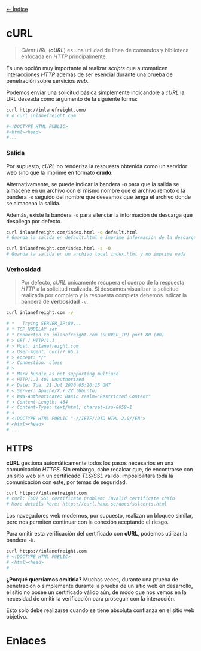 [<- Índice](../WebHacking.md)
# cURL

> *Client URL* (***cURL***) es una utilidad de línea de comandos y biblioteca enfocada en *HTTP* principalmente.

Es una opción muy importante al realizar *scripts* que automaticen interacciones *HTTP* además de ser esencial durante una prueba de penetración sobre servicios *web*.

Podemos enviar una solicitud básica simplemente indicandole a *cURL* la URL deseada como argumento de la siguiente forma:

```bash
curl http://inlanefreight.com/
# o curl inlanefreight.com

#<!DOCTYPE HTML PUBLIC>
#<html><head>
#...
```

### Salida

Por supuesto, *cURL* no renderiza la respuesta obtenida como un servidor web sino que la imprime en formato **crudo**.

Alternativamente, se puede indicar la bandera `-O` para que la salida se almacene en un archivo con el mismo nombre que el archivo remoto o la bandera `-o` seguido del nombre que deseamos que tenga el archivo donde se almacena la salida.

Además, existe la bandera `-s` para silenciar la información de descarga que despliega por defecto.

```bash
curl inlanefreight.com/index.html -o default.html
# Guarda la salida en default.html e imprime información de la descarga

curl inlanefreight.com/index.html -s -O
# Guarda la salida en un archivo local index.html y no imprime nada
```

### Verbosidad

> Por defecto, *cURL* unicamente recupera el cuerpo de la respuesta *HTTP* a la solicitud realizada. Si deseamos visualizar la solicitud realizada por completo y la respuesta completa debemos indicar la bandera de **verbosidad** `-v`.

```bash
curl inlanefreight.com -v

# *   Trying SERVER_IP:80...
# * TCP_NODELAY set
# * Connected to inlanefreight.com (SERVER_IP) port 80 (#0)
# > GET / HTTP/1.1
# > Host: inlanefreight.com
# > User-Agent: curl/7.65.3
# > Accept: */*
# > Connection: close
# > 
# * Mark bundle as not supporting multiuse
# < HTTP/1.1 401 Unauthorized
# < Date: Tue, 21 Jul 2020 05:20:15 GMT
# < Server: Apache/X.Y.ZZ (Ubuntu)
# < WWW-Authenticate: Basic realm="Restricted Content"
# < Content-Length: 464
# < Content-Type: text/html; charset=iso-8859-1
# < 
# <!DOCTYPE HTML PUBLIC "-//IETF//DTD HTML 2.0//EN">
# <html><head>
# ...
```

## HTTPS

**cURL** gestiona automáticamente todos los pasos necesarios en una comunicación *HTTPS*. SIn embargo, cabe recalcar que, de encontrarse con un sitio web sin un certificado *TLS/SSL* válido. imposibilitará toda la comunicación con este, por temas de seguridad.

```bash
curl https://inlanefreight.com
# curl: (60) SSL certificate problem: Invalid certificate chain
# More details here: https://curl.haxx.se/docs/sslcerts.html
```

Los navegadores web modernos, por supuesto, realizan un bloqueo similar, pero nos permiten continuar con la conexión aceptando el riesgo.

Para omitir esta verificación del certificado con **cURL**, podemos utilizar la bandera `-k`.

```bash
curl https://inlanefreight.com
# <!DOCTYPE HTML PUBLIC>
# <html><head>
# ...
```

**¿Porqué querriamos omitirla?** Muchas veces, durante una prueba de penetración o simplemente durante la prueba de un sitio web en desarrollo, el sitio no posee un certificado válido aún, de modo que nos vemos en la necesidad de omitir la verificación para proseguir con la interacción.

Esto solo debe realizarse cuando se tiene absoluta confianza en el sitio web objetivo.

# Enlaces
